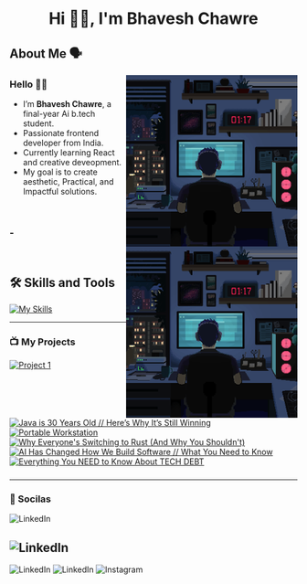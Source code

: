 <h1 align="center"> Hi 👋🏻, I'm  Bhavesh Chawre </h1>

<div>

<h2> About Me 🗣️</h2>
<img align="right" src="https://github.com/bhave5h/bhave5h/blob/dbefaea814cf595f2bf931063746f38e0e8a19fb/content/g.gif#gh-dark-mode-only" width="300">
<img align="right" src="https://github.com/bhave5h/bhave5h/blob/dbefaea814cf595f2bf931063746f38e0e8a19fb/content/g.gif#gh-light-mode-only" width="300">

### Hello 👋🏻
- I’m **Bhavesh Chawre**, a final-year Ai b.tech student. <br>
- Passionate frontend developer from India. <br>
- Currently learning React and creative deveopment. <br>
- My goal is to create aesthetic, Practical, and Impactful solutions.     

</div>
<br>

###   -

<br>

<h2>🛠 Skills and Tools</h2>  

[![My Skills](https://skillicons.dev/icons?i=html,css,js,react,jquery,bootstrap,php,mysql,tailwind,vite,vscode,sublime)](https://skillicons.dev)

<hr>

### 📺 My Projects

[![Project 1 ](https://ytcards.demolab.com/?id=YLCrAm-aGI8&title=Project1&lang=en&timestamp=17553504&background_color=%230d1117&title_color=%23ffffff&stats_color=%23dedede&max_title_lines=1&width=250&border_radius=5&" "project1")](https://github.com/tandpfun/skill-icons#readme)
[![Java is 30 Years Old // Here’s Why It’s Still Winning](https://ytcards.demolab.com/?id=spJwsa4KFrU&title=Java+is+30+Years+Old+%2F%2F+Here%E2%80%99s+Why+It%E2%80%99s+Still+Winning&lang=en&timestamp=1857602898&background_color=%230d1117&title_color=%23ffffff&stats_color=%23dedede&max_title_lines=1&width=250&border_radius=5&duration=574 "Java is 30 Years Old // Here’s Why It’s Still Winning")](https://www.youtube.com/watch?v=spJwsa4KFrU)
[![Portable Workstation](https://ytcards.demolab.com/?id=s3uqGfDc8P8&title=Portable+Workstation&lang=en&timestamp=1755897603&background_color=%230d1117&title_color=%23ffffff&stats_color=%23dedede&max_title_lines=1&width=250&border_radius=5&duration=51 "Portable Workstation")](https://www.youtube.com/shorts/s3uqGfDc8P8)
[![Why Everyone's Switching to Rust (And Why You Shouldn't)](https://ytcards.demolab.com/?id=meEXag1XCFw&title=Why+Everyone%27s+Switching+to+Rust+%28And+Why+You+Shouldn%27t%29&lang=en&timestamp=1755619274&background_color=%230d1117&title_color=%23ffffff&stats_color=%23dedede&max_title_lines=1&width=250&border_radius=5&duration=884 "Why Everyone's Switching to Rust (And Why You Shouldn't)")](https://www.youtube.com/watch?v=meEXag1XCFw)
[![AI Has Changed How We Build Software // What You Need to Know](https://ytcards.demolab.com/?id=3VQhdXcQ5qI&title=AI+Has+Changed+How+We+Build+Software+%2F%2F+What+You+Need+to+Know&lang=en&timestamp=1755026101&background_color=%230d1117&title_color=%23ffffff&stats_color=%23dedede&max_title_lines=1&width=250&border_radius=5&duration=1710 "AI Has Changed How We Build Software // What You Need to Know")](https://www.youtube.com/watch?v=3VQhdXcQ5qI)
[![Everything You NEED to Know About TECH DEBT](https://ytcards.demolab.com/?id=ukgmp6uxQJc&title=Everything+You+NEED+to+Know+About+TECH+DEBT&lang=en&timestamp=1753375920&background_color=%230d1117&title_color=%23ffffff&stats_color=%23dedede&max_title_lines=1&width=250&border_radius=5&duration=1533 "Everything You NEED to Know About TECH DEBT")](https://www.youtube.com/watch?v=ukgmp6uxQJc)


### 
<hr>


### 🤍 Socilas


<img src="https://skillicons.dev/icons?i=linkedin" alt="LinkedIn" href="https://www.linkedin.com/in/maximus-soares/"/>


<h2 href="https://www.linkedin.com/in/maximus-soares/" target="blank" style="color: inherit; text-decoration: none;">
<img src="https://skillicons.dev/icons?i=linkedin" alt="LinkedIn" />
</h2>

<a href="https://www.linkedin.com/in/maximus-soares/" target="blank" style="color: inherit; text-decoration: none;">
<img src="https://skillicons.dev/icons?i=linkedin" alt="LinkedIn" />
</a>

<a href="https://www.linkedin.com/in/maximus-soares/" target="blank" style="color: inherit; text-decoration: none;">
<img src="https://skillicons.dev/icons?i=linkedin" alt="LinkedIn" />
</a>


<img src="https://skillicons.dev/icons?i=instagram" alt="Instagram" href="https://github.com/ForrestKnight?tab=overview&from=2025-09-01&to=2025-09-24" />






